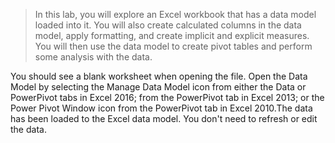 > In this lab, you will explore an Excel workbook that has a data model loaded into it. You will also create calculated columns in the data model, apply formatting, and create implicit and explicit measures. You will then use the data model to create pivot tables and perform some analysis with the data.

You should see a blank worksheet when opening the file. Open the Data Model by selecting the Manage Data Model icon from either the Data or PowerPivot tabs in Excel 2016; from the PowerPivot tab in Excel 2013; or the Power Pivot Window icon from the PowerPivot tab in Excel 2010.The data has been loaded to the Excel data model. You don't need to refresh or edit the data.